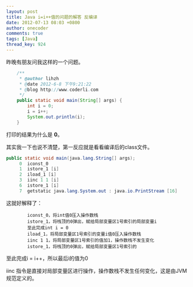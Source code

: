 ```yaml
---
layout: post
title: Java i=i++值的问题的解答 反编译
date: 2012-07-13 08:03 +0800
author: onecoder
comments: true
tags: [Java]
thread_key: 924
---
```

昨晚有朋友问我这样的一个问题。
	
```java	
	/**
	 * @author lihzh
	 * @date 2012-6-8 下午9:21:22
	 * @blog http://www.coderli.com
	 */
	public static void main(String[] args) {
		int i = 0;
		i = i++;
		System.out.println(i);
	}
```

打印的结果为什么是 **0**。

其实我一下也说不清楚，第一反应就是看看编译后的class文件。

```java
public static void main(java.lang.String[] args);
     0  iconst_0
     1  istore_1 [i]
     2  iload_1 [i]
     3  iinc 1 1 [i]
     6  istore_1 [i]
     7  getstatic java.lang.System.out : java.io.PrintStream [16]
```

这就好解释了：

```text
		iconst_0，将int值0压入操作数栈		
		istore_1，将栈顶的0弹出，赋给局部变量区1号索引的局部变量i
		至此完成int i = 0
		iload_1，将局部变量区1号索引的变量i值0压入操作数栈
		iinc 1 1，将局部变量区1号索引的值加1，操作数栈不发生变化
		istore_1，将栈顶的0弹出，赋给局部变量区1号索引的
```

至此完成i = i++，所以最后i的值为0

iinc 指令是直接对局部变量区进行操作，操作数栈不发生任何变化，这是由JVM规范定义的。